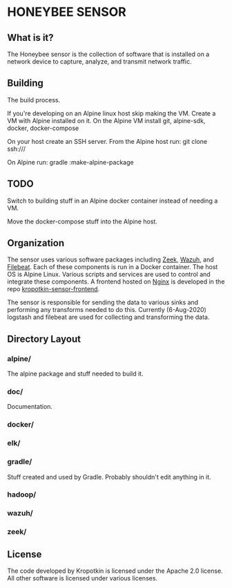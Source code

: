 # HONEYBEE SENSOR

## What is it?

The Honeybee sensor is the collection of software that is installed on a network device to capture, analyze, and transmit network traffic. 

## Building

The build process.

If you're developing on an Alpine linux host skip making the VM.
Create a VM with Alpine installed on it.
On the Alpine VM install git, alpine-sdk, docker, docker-compose

On your host create an SSH server.
From the Alpine host run:
git clone ssh://<host ip>/<host path to this repo>

On Alpine run:
gradle :make-alpine-package

## TODO

Switch to building stuff in an Alpine docker container instead of needing a VM.

Move the docker-compose stuff into the Alpine host.

## Organization

The sensor uses various software packages including [Zeek](https://zeek.org/), [Wazuh](https://wazuh.com/), and [Filebeat](https://www.elastic.co/beats/filebeat). Each of these components is run in a Docker container. The host OS is Alpine Linux. Various scripts and services are used to control and integrate these components. A frontend hosted on [Nginx](https://www.nginx.com/) is developed in the repo [kropotkin-sensor-frontend](https://github.com/Kropotkin-Security/kropotkin-sensor-frontend).

The sensor is responsible for sending the data to various sinks and performing any transforms needed to do this. Currently (6-Aug-2020) logstash and filebeat are used for collecting and transforming the data.

## Directory Layout

### alpine/

The alpine package and stuff needed to build it.

### doc/

Documentation.

### docker/

### elk/

### gradle/

Stuff created and used by Gradle. Probably shouldn't edit anything in it.

### hadoop/

### wazuh/

### zeek/

## License

The code developed by Kropotkin is licensed under the Apache 2.0 license. All other software is licensed under various licenses.
